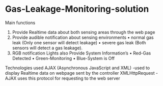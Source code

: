 # Gas-Leakage-Monitoring-solution


Main functions 
1.	Provide Realtime data about both sensing areas through the web page
2.	Provide audible notification about sensing environments
•	normal gas leak (Only one sensor will detect leakage) 
•	severe gas leak (Both sensors will detect a gas leakage).
3.	RGB notification Lights also Provide System Information’s
•	Red-Gas Detected
•	Green-Monitoring 
•	Blue-System is Off

Technologies used
AJAX (Asynchronous JavaScript and XML) -used to display Realtime data on webpage sent by the controller
XMLHttpRequest -AJAX uses this protocol for requesting to the web server
